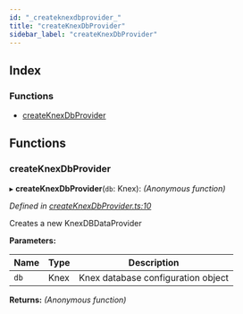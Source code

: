 ```yaml
---
id: "_createknexdbprovider_"
title: "createKnexDbProvider"
sidebar_label: "createKnexDbProvider"
---
```


## Index

### Functions

* [createKnexDbProvider](_createknexdbprovider_.md#createknexdbprovider)

## Functions

###  createKnexDbProvider

▸ **createKnexDbProvider**(`db`: Knex): *(Anonymous function)*

*Defined in [createKnexDbProvider.ts:10](https://github.com/aerogear/graphback/blob/bc616b51/packages/graphback-runtime-knex/src/createKnexDbProvider.ts#L10)*

Creates a new KnexDBDataProvider

**Parameters:**

Name | Type | Description |
------ | ------ | ------ |
`db` | Knex | Knex database configuration object  |

**Returns:** *(Anonymous function)*
